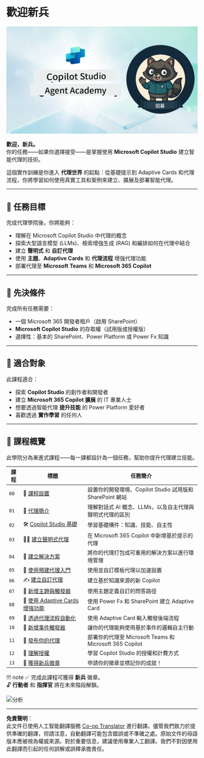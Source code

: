 <!--
CO_OP_TRANSLATOR_METADATA:
{
  "original_hash": "8b5ecad9d5d073ea3f4c2b844e80f2e5",
  "translation_date": "2025-10-22T00:20:54+00:00",
  "source_file": "docs/recruit/README.md",
  "language_code": "hk"
}
-->
# 歡迎新兵

![Copilot Studio Agent Academy Recruit](../../../../translated_images/mcs-agent-academy-recruit-banner.f01c323f046afa313523de9d6da40d3774cc0fc0d1a4bf66e2ea0568b31b960c.hk.png)

**歡迎，新兵。**  
你的任務——如果你選擇接受——是掌握使用 **Microsoft Copilot Studio** 建立智能代理的技術。

這個實作訓練是你進入 **代理世界** 的起點：從基礎提示到 Adaptive Cards 和代理流程，你將學習如何使用真實工具和案例來建立、擴展及部署智能代理。

---

## 🎯 任務目標

完成代理學院後，你將能夠：

- 理解在 Microsoft Copilot Studio 中代理的概念
- 探索大型語言模型 (LLMs)、檢索增強生成 (RAG) 和編排如何在代理中結合
- 建立 **聲明式** 和 **自訂代理**
- 使用 **主題**、**Adaptive Cards** 和 **代理流程** 增強代理功能
- 部署代理至 **Microsoft Teams** 和 **Microsoft 365 Copilot**

---

## 🧪 先決條件

完成所有任務需要：

- 一個 Microsoft 365 開發者租戶（啟用 SharePoint）
- **Microsoft Copilot Studio** 的存取權（試用版或授權版）
- 選擇性：基本的 SharePoint、Power Platform 或 Power Fx 知識

---

## 🧬 適合對象

此課程適合：

- 探索 **Copilot Studio** 的創作者和開發者
- 建立 **Microsoft 365 Copilot 擴展** 的 IT 專業人士
- 想要透過智能代理 **提升技能** 的 Power Platform 愛好者
- 喜歡透過 **實作學習** 的任何人

---

## 🧭 課程概覽

此學院分為漸進式課程——每一課都設計為一個任務，幫助你提升代理建立技能。

| 課程 | 標題 | 任務簡介 |
|------|------|----------|
| `00` | 🧰 [課程設置](./00-course-setup/README.md) | 設置你的開發環境、Copilot Studio 試用版和 SharePoint 網站 |
| `01` | 🧠 [代理簡介](./01-introduction-to-agents/README.md) | 理解對話式 AI 概念、LLMs，以及自主代理與聲明式代理的區別 |
| `02` | 🛠️ [Copilot Studio 基礎](./02-copilot-studio-fundamentals/README.md) | 學習基礎構件：知識、技能、自主性 |
| `03` | 👩‍💻 [建立聲明式代理](./03-create-a-declarative-agent-for-M365Copilot/README.md) | 在 Microsoft 365 Copilot 中新增基於提示的代理 |
| `04` | 🧩 [建立解決方案](./04-creating-a-solution/README.md) | 將你的代理打包成可重用的解決方案以進行環境管理 |
| `05` | 🚀 [使用預建代理入門](./05-using-prebuilt-agents/README.md) | 使用並自訂模板代理以加速設置 |
| `06` | ✍️ [建立自訂代理](./06-create-agent-from-conversation/README.md) | 建立基於知識來源的新 Copilot |
| `07` | 🧠 [新增主題與觸發器](./07-add-new-topic-with-trigger/README.md) | 使用主題定義自訂的問答路徑 |
| `08` | 🪪 [使用 Adaptive Cards 增強功能](./08-add-adaptive-card/README.md) | 使用 Power Fx 和 SharePoint 建立 Adaptive Card |
| `09` | 🔁 [透過代理流程自動化](./09-add-an-agent-flow/README.md) | 使用 Adaptive Card 輸入觸發後端流程 |
| `10` | 🧭 [新增事件觸發器](./10-add-event-triggers/README.md) | 讓你的代理能夠使用基於事件的邏輯自主行動 |
| `11` | 📢 [發布你的代理](./11-publish-your-agent/README.md) | 部署你的代理至 Microsoft Teams 和 Microsoft 365 Copilot |
| `12` | 🪪 [理解授權](./12-understanding-licensing/README.md) | 學習 Copilot Studio 的授權和計費方式 |
| `13` | 🚨 [獲得新兵徽章](./course-completion-badges-recruit/README.md) |  申請你的徽章並標記你的成就！ |

!!! note
    ✅ 完成此課程可獲得 **新兵** 徽章。  
    🔓 **行動者** 和 **指揮官** 將在未來階段解鎖。

<!-- markdownlint-disable-next-line MD033 -->
<img src="https://m365-visitor-stats.azurewebsites.net/agent-academy/recruit" alt="分析" />

---

**免責聲明**：  
此文件已使用人工智能翻譯服務 [Co-op Translator](https://github.com/Azure/co-op-translator) 進行翻譯。儘管我們致力於提供準確的翻譯，但請注意，自動翻譯可能包含錯誤或不準確之處。原始文件的母語版本應被視為權威來源。對於重要信息，建議使用專業人工翻譯。我們不對因使用此翻譯而引起的任何誤解或誤釋承擔責任。